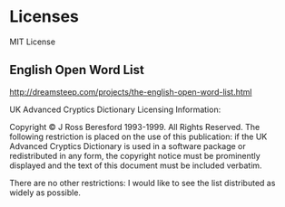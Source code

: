 # Licenses

MIT License

## English Open Word List

http://dreamsteep.com/projects/the-english-open-word-list.html

UK Advanced Cryptics Dictionary Licensing Information:

Copyright © J Ross Beresford 1993-1999. All Rights Reserved. The following restriction is placed on the use of this publication: if the UK Advanced Cryptics Dictionary is used in a software package or redistributed in any form, the copyright notice must be prominently displayed and the text of this document must be included verbatim.

There are no other restrictions: I would like to see the list distributed as widely as possible.
